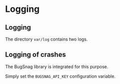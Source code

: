 # Logging


## Logging

The directory `var/log` contains two logs.



## Logging of crashes

The BugSnag library is integrated for this purpose.

Simply set the `BUGSNAG_API_KEY` configuration variable.


